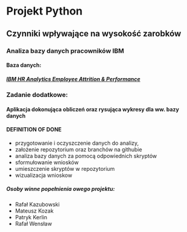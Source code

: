 # **Projekt Python**

## Czynniki wpływające na wysokość zarobków
### Analiza bazy danych pracowników IBM


#### Baza danych:
##### [IBM HR Analytics Employee Attrition & Performance](https://www.kaggle.com/pavansubhasht/ibm-hr-analytics-attrition-dataset)




### Zadanie dodatkowe:
#### Aplikacja dokonująca obliczeń oraz rysująca wykresy dla ww. bazy danych




#### DEFINITION OF DONE
- przygotowanie i oczyszczenie danych do analizy,
- założenie repozytorium oraz branchów na githubie
- analiza bazy danych za pomocą odpowiednich skryptów
- sformułowanie wniosków
- umieszczenie skryptów w repozytorium
- wizualizacja wnioskow


##### Osoby winne popełnienia owego projektu:
- Rafał Kazubowski
- Mateusz Kozak
- Patryk Kerlin
- Rafał Wensław


